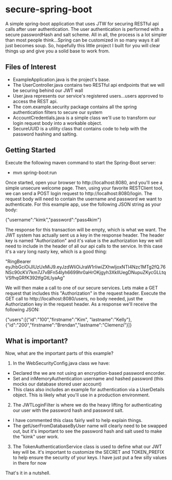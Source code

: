 secure-spring-boot
==============

A simple spring-boot application that uses JTW for securing RESTful api calls after user authentication.  The user authentication is performed with a secure passwordHash and salt scheme.  All in all, the process is a lot simpler than most people think...Spring can be customized in so many ways it all just becomes soup.  So, hopefully this little project I built for you will clear things up and give you a solid base to work from.
 
Files of Interest
------------------------------
 * ExampleApplication.java is the project's base.
 * The UserController.java contains two RESTful api endpoints that we will be securing behind our JWT wall
 * User.java represents our service's registered users...users approved to access the REST api.
 * The com.example.security package contains all the spring authentication filters to secure our system
 * AccountCredentials.java is a simple class we'll use to transform our login request body into a workable object.
 * SecureUUID is a utility class that contains code to help with the password hashing and salting.
 
Getting Started
------------------------------
Execute the following maven command to start the Spring-Boot server:

 * mvn spring-boot:run
 
 Once started, open your browser to http://localhost:8080, and you'll see a simple unsecure welcome page.  Then, using your favorite RESTClient tool, we can send a POST login request to http://localhost:8080/login. The request body will need to contain the username and password we want to authenticate.  For this example app, use the following JSON string as your body:
 
{"username":"kimk","password":"pass4kim"}

The response for this transaction will be empty, which is what we want.  The JWT system has actually sent us a key in the response header.  The header key is named "Authorization" and it's value is the authorization key we will need to include in the header of all our api calls to the service.  In this case it's a vary long nasty key, which is a good thing:

"RingBearer eyJhbGciOiJIUzUxMiJ9.eyJzdWIiOiJraW1rIiwiZXhwIjoxNTI4Nzc1MTg2fQ.76NSc90cKV7km7J7vBFn54Iyh6699hr0aHrOKjgyh3XkIlUegDNupuZKycGLLtqVSfhqGRfK392tfgGtLIyaAg"

We will then make a call to one of our secure services.  Lets make a GET request that includes this "Authorization" in the request header.  Execute the GET call to http://localhost:8080/users, no body needed, just the Authorization key in the request header.  As a response we'll receive the following JSON:

{"users":[{"id":"100","firstname":"Kim", "lastname":"Kelly"},{"id":"200","firstname":"Brendan","lastname":"Clemenzi"}]}

What is important?
---------------
 
Now, what are the important parts of this example?

1. In the WebSecurityConfig.java class we have:
 * Declared the we are not using an encryption-based password encorder.
 * Set and inMemoryAuthentication username and hashed password (this mocks our database stored user account)
 * This class also includes an example for authentication via a UserDetails object.  This is likely what you'll use in a production environment.
2. The JWTLoginFilter is where we do the heavy lifting for authenticating our user with the password hash and password salt.  
* I have commented this class fairly well to help explain things.
* The getUserFromDatabaseByUser name will clearly need to be swapped out, but it's important to see the password hash and salt used to make the "kimk" user work.
3. The TokenAuthenticationService class is used to define what our JWT key will be.  it's important to customize the SECRET and TOKEN_PREFIX to help ensure the security of your keys.  I have just put a few silly values in there for now

That's it in a nutshell.
